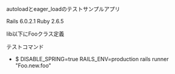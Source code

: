 autoloadとeager_loadのテストサンプルアプリ

Rails 6.0.2.1
Ruby 2.6.5

lib以下にFooクラス定義

テストコマンド

- $ DISABLE_SPRING=true RAILS_ENV=production rails runner "Foo.new.foo"
